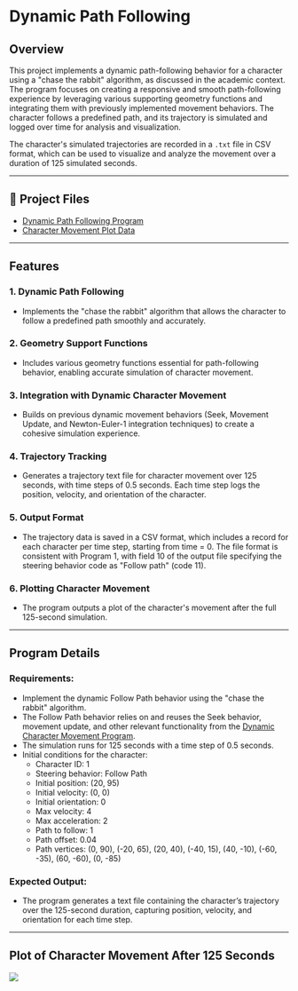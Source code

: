 # Dynamic Path Following

## Overview
This project implements a dynamic path-following behavior for a character using a "chase the rabbit" algorithm, as discussed in the academic context. The program focuses on creating a responsive and smooth path-following experience by leveraging various supporting geometry functions and integrating them with previously implemented movement behaviors. The character follows a predefined path, and its trajectory is simulated and logged over time for analysis and visualization.

The character's simulated trajectories are recorded in a `.txt` file in CSV format, which can be used to visualize and analyze the movement over a duration of 125 simulated seconds.

---

## 📂 Project Files
  - [Dynamic Path Following Program](https://github.com/EricDelgado993/Dynamic-Path-Following/blob/main/Dynamic%20Path%20Following/Path%20Following.py)
  - [Character Movement Plot Data](https://github.com/EricDelgado993/Dynamic-Path-Following/blob/main/Dynamic%20Path%20Following/results.txt)

---

## Features

### 1. Dynamic Path Following
- Implements the "chase the rabbit" algorithm that allows the character to follow a predefined path smoothly and accurately.

### 2. Geometry Support Functions
- Includes various geometry functions essential for path-following behavior, enabling accurate simulation of character movement.

### 3. Integration with Dynamic Character Movement
- Builds on previous dynamic movement behaviors (Seek, Movement Update, and Newton-Euler-1 integration techniques) to create a cohesive simulation experience.

### 4. Trajectory Tracking
- Generates a trajectory text file for character movement over 125 seconds, with time steps of 0.5 seconds. Each time step logs the position, velocity, and orientation of the character.

### 5. Output Format
- The trajectory data is saved in a CSV format, which includes a record for each character per time step, starting from time = 0. The file format is consistent with Program 1, with field 10 of the output file specifying the steering behavior code as "Follow path" (code 11).

### 6. Plotting Character Movement
- The program outputs a plot of the character's movement after the full 125-second simulation.

---

## Program Details

### Requirements:
- Implement the dynamic Follow Path behavior using the "chase the rabbit" algorithm.
- The Follow Path behavior relies on and reuses the Seek behavior, movement update, and other relevant functionality from the [Dynamic Character Movement Program](https://github.com/EricDelgado993/Dynamic-Movement).
- The simulation runs for 125 seconds with a time step of 0.5 seconds.
- Initial conditions for the character:
  - Character ID: 1
  - Steering behavior: Follow Path
  - Initial position: (20, 95)
  - Initial velocity: (0, 0)
  - Initial orientation: 0
  - Max velocity: 4
  - Max acceleration: 2
  - Path to follow: 1
  - Path offset: 0.04
  - Path vertices: (0, 90), (-20, 65), (20, 40), (-40, 15), (40, -10), (-60, -35), (60, -60), (0, -85)

### Expected Output:
- The program generates a text file containing the character’s trajectory over the 125-second duration, capturing position, velocity, and orientation for each time step.

---

## Plot of Character Movement After 125 Seconds
![](https://github.com/user-attachments/assets/e5228114-3cd4-4352-b199-48cd50673724)
